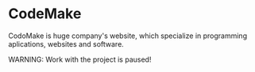 # CodeMake
CodoMake is huge company's website, which specialize in programming aplications, websites and software.

WARNING: Work with the project is paused!
